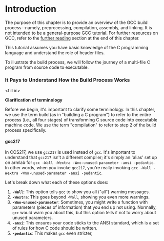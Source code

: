 # Introduction





The purpose of this chapter is to provide an overview of the GCC build process--namely, preprocessing, compilation, assembly, and linking. It is not intended to be a general-purpose GCC tutorial. For further resources on GCC, refer to the [further reading](../copy-of-gnu-compiler-collection-gcc/further-reading.md) section at the end of this chapter.&#x20;

This tutorial assumes you have basic knowledge of the C programming language and understand the role of header files.

To illustrate the build process, we will follow the journey of a multi-file C program from source code to executable.

### It Pays to Understand How the Build Process Works

\<fill in>

**Clarification of terminology**

Before we begin, it's important to clarify some terminology. In this chapter, we use the term build (as in "building a C program") to refer to the entire process (i.e., all four stages) of transforming C source code into executable machine code. We use the term "compilation" to refer to step 2 of the build process specifically.&#x20;

####

#### gcc217

In COS217, we use `gcc217` is used instead of `gcc`. It's important to understand that `gcc217` isn't a different compiler; it's simply an 'alias' set up on armlab for `gcc -Wall -Wextra -Wno-unused-parameter -ansi -pedantic`. In other words, when you invoke `gcc217`, you're really invoking `gcc -Wall -Wextra -Wno-unused-parameter -ansi -pedantic`.&#x20;

Let's break down what each of these options does:

1. **`-Wall`**: This option tells `gcc` to show you all ("all") warning messages.&#x20;
2. **`-Wextra`**: This goes beyond `-Wall`, showing you even more warnings.&#x20;
3. **`-Wno-unused-parameter`**: Sometimes, you might write a function with parameters (pieces of information) that you end up not using. Normally, `gcc` would warn you about this, but this option tells it not to worry about unused parameters.
4. **`-ansi`**: This ensures your code sticks to the ANSI standard, which is a set of rules for how C code should be written.&#x20;
5. **`-pedantic`**: This makes `gcc` even stricter,&#x20;

####
